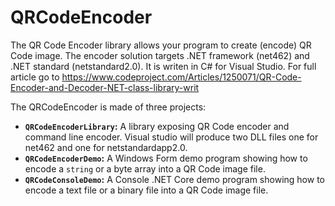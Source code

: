 # QRCodeEncoder
The QR Code Encoder library allows your program to create (encode) QR Code image. The encoder solution targets .NET framework (net462) and .NET standard (netstandard2.0). It is writen in C# for Visual Studio.
For full article go to https://www.codeproject.com/Articles/1250071/QR-Code-Encoder-and-Decoder-NET-class-library-writ

The QRCodeEncoder is made of three projects:

<ul>
<li><strong><code>QRCodeEncoderLibrary</code>:</strong> A library exposing QR Code encoder and command line encoder. Visual studio will produce two DLL files one for net462 and one for netstandardapp2.0. </li>
<li><strong><code>QRCodeEncoderDemo</code>:</strong> A Windows Form demo program showing how to encode a <code>string</code> or a byte array into a QR Code image file. </li>
<li><strong><code>QRCodeConsoleDemo</code>:</strong> A Console .NET Core demo program showing how to encode a text file or a binary file into a QR Code image file. </li>
</ul>

